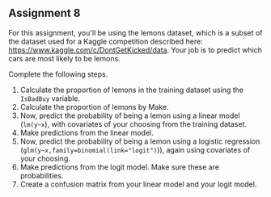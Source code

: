 Assignment 8
---


For this assignment, you'll be using the lemons dataset, which is a subset of the dataset used for a Kaggle competition described here: 
https://www.kaggle.com/c/DontGetKicked/data. Your job is to predict which cars are most likely to be lemons. 

Complete the following steps.

1. Calculate the proportion of lemons in the training dataset using the `IsBadBuy` variable. 
2. Calculate the proportion of lemons by Make. 
4. Now, predict the probability of being a lemon using a linear model (`lm(y~x`), with covariates of your choosing from the training dataset. 
5. Make predictions from the linear model.
7. Now, predict the probability of being a lemon using a logistic regression (`glm(y~x,family=binomial(link="logit")`)), again using covariates of your choosing.
8. Make predictions from the logit model. Make sure these are probabilities. 
9. Create a confusion matrix from your linear model and your logit model. 
